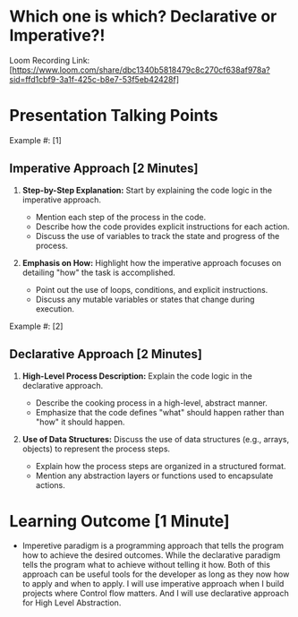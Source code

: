 # Which one is which? Declarative or Imperative?!

Loom Recording Link: [https://www.loom.com/share/dbc1340b5818479c8c270cf638af978a?sid=ffd1cbf9-3a1f-425c-b8e7-53f5eb42428f]

# Presentation Talking Points

Example #: [1]

## Imperative Approach [2 Minutes]
1. **Step-by-Step Explanation:** Start by explaining the code logic in the imperative approach.
   - Mention each step of the process in the code.
   - Describe how the code provides explicit instructions for each action.
   - Discuss the use of variables to track the state and progress of the process.

2. **Emphasis on How:** Highlight how the imperative approach focuses on detailing "how" the task is accomplished.
   - Point out the use of loops, conditions, and explicit instructions.
   - Discuss any mutable variables or states that change during execution.


Example #: [2]

## Declarative Approach [2 Minutes]
1. **High-Level Process Description:** Explain the code logic in the declarative approach.
   - Describe the cooking process in a high-level, abstract manner.
   - Emphasize that the code defines "what" should happen rather than "how" it should happen.

2. **Use of Data Structures:** Discuss the use of data structures (e.g., arrays, objects) to represent the process steps.
   - Explain how the process steps are organized in a structured format.
   - Mention any abstraction layers or functions used to encapsulate actions.

# Learning Outcome [1 Minute]
- Imperetive paradigm is a programming approach that tells the program how to achieve the desired outcomes. While the declarative paradigm tells the program what to achieve without telling it how. Both of this approach can be useful tools for the developer as long as they now how to apply and when to apply. I will use imperative approach when I build projects where Control flow matters. And I will use declarative approach for High Level Abstraction.

